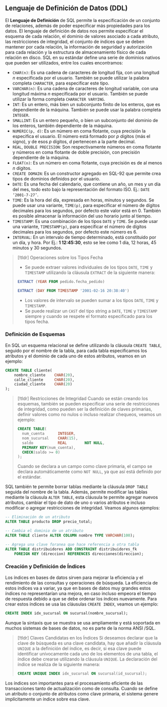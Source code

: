 ## Lenguaje de Definición de Datos (DDL)
El **Lenguaje de Definición** de SQL permite la especificación de un conjunto de relaciones, además de poder especificar más propiedades para los datos. El lenguaje de definición de datos nos permite especificar el esquema de cada relación, el dominio de valores asociado a cada atributo, las restricciones de integridad, el conjunto de índices que se deben mantener por cada relación, la información de seguridad y autorización para cada relación y la estructura de almacenamiento físico de cada relación en disco.
SQL en su estándar define una serie de dominios nativos que pueden ser utilizados, entre los cuales encontramos:
- `CHAR(n)`: Es una cadena de caracteres de longitud fija, con una longitud $n$ especificada por el usuario. También se puede utilizar la palabra completa `CHARACTER`, para especificar este tipo.
- `VARCHAR(n)`: Es una cadena de caracteres de longitud variable, con una longitud máxima $n$ especificada por el usuario. También se puede utilizar la forma completa `CHARACTER VARYING`.
- `INT`: Es un entero, más bien un subconjunto finito de los enteros, que es dependiente de la máquina. También se puede usar la palabra completa `INTEGER`.
- `SMALLINT`: Es un entero pequeño, o bien un subconjunto del dominio de los enteros, también dependiente de la máquina.
- `NUMERIC(p, d)`: Es un número en coma flotante, cuya precisión la especifica el usuario. El número está formado por $p$ dígitos (más el signo), y de esos $p$ dígitos, $d$ pertenecen a la parte decimal.
- `REAL`, `DOUBLE PRECISION`: Son respectivamente números en coma flotante y números en coma flotante de doble precisión, con precisión dependiente de la máquina.
- `FLOAT(n)`: Es un número en coma flotante, cuya precisión es de al menos $n$ dígitos.
- `CREATE DOMAIN`: Es un constructor agregado en SQL-92 que permite crea tipos de dominios definidos por el usuario.
- `DATE`: Es una fecha del calendario, que contiene un año, un mes y un día del mes, todo esto bajo la representación del formato ISO. Ej.: `DATE ‘2001-7-27’`.
- `TIME`: Es la hora del día, expresada en horas, minutos y segundos. Se puede usar una variante, `TIME(p)`, para especificar el número de dígitos decimales para los segundos, por defecto este valor está en 0. También es posible almacenar la información del uso horario junto al tiempo.
- `TIMESTAMP`: Es una combinación de los tipos `DATE` y `TIME`. Se puede usar una variante, `TIMESTAMP(p)`, para especificar el número de dígitos decimales para los segundos, por defecto este número es 6.
- `INTERVAL`: En un intervalo de tiempo determinado, está constituido por un día, y hora. Por Ej.: **1 12:45:30**, esto se lee como 1 día, 12 horas, 45 minutos y 30 segundos.

>[!tldr] Operaciones sobre los Tipos Fecha
>- Se puede extraer valores individuales de los tipos `DATE`, `TIME` y `TIMESTAMP` utilizando la cláusula `EXTRACT` de la siguiente manera:
>```sql
>EXTRACT (YEAR FROM pedido.fecha_pedido)
>
>EXTRACT (DAY FROM TIMESTAMP '2001-02-16 20:38:40')
>```
>- Los valores de intervalo se pueden sumar a los tipos `DATE`, `TIME` y `TIMESTAMP`.
>- Se puede realizar un `CAST` del tipo string a `DATE`, `TIME` y `TIMESTAMP` siempre y cuando se respete el formato especificado para los tipos fecha.
### Definición de Esquemas
En SQL un esquema relacional se define utilizando la cláusula `CREATE TABLE`, seguido por el nombre de la tabla, para cada tabla especificamos los atributos y el dominio de cada uno de estos atributos, veamos en un ejemplo:
```sql
CREATE TABLE cliente(
	nombre_cliente    CHAR(20),
	calle_cliente     CHAR(20),
	ciudad_cliente    CHAR(20)
);
```

>[!tldr] Restricciones de Integridad
>Cuando se están creando los esquemas, también se pueden especificar una serie de restricciones de integridad, como pueden ser la definición de claves primarias, definir valores como no nulos o incluso realizar chequeos, veamos un ejemplo:
>```sql
>CREATE TABLE(
>	num_cuenta      INTEGER,
>	nom_sucursal    CHAR(15),
>	saldo           REAL        NOT NULL,
>	PRIMARY KEY(num_cuenta),
>	CHECK(saldo >= 0)
>);
>```
>Cuando se declara a un campo como clave primaria, el campo se declara automáticamente como `NOT NULL`, ya que así está definido por el estándar.

SQL también te permite borrar tablas mediante la cláusula `DROP TABLE` seguida del nombre de la tabla. Además, permite modificar las tablas mediante la cláusula `ALTER TABLE`, esta cláusula te permite agregar nuevos atributos, cambiar el tipo de dato de uno o varios atributos e incluso modificar o agregar restricciones de integridad. Veamos algunos ejemplos:
```sql
-- Eliminación de un atributo
ALTER TABLE producto DROP precio_total;

-- Cambia el dominio de un atributo
ALTER TABLE cliente ALTER COLUMN nombre TYPE VARCHAR(100);

-- Agrega una clave foranea que hace referencia a otra tabla
ALTER TABLE distribuidores ADD CONSTRAINT distribuidores_fk
	FOREIGN KEY (direccion) REFERENCES direcciones(direccion);
```
### Creación y Definición de Índices
Los índices en bases de datos sirven para mejorar la eficiencia y el rendimiento de las consultas y operaciones de búsqueda. La eficiencia de estos índices va a variar, ya que en bases de datos muy grandes estos índices no representarían una mejora, en caso incluso empeora el tiempo de respuesta debido a que se debe ordenar los índices nuevamente. Para crear estos índices se usa las cláusulas `CREATE INDEX`, veamos un ejemplo:
```sql
CREATE INDEX idx_sucursal ON sucursal(nombre_sucursal);
```

Aunque la sintaxis que se muestra se usa ampliamente y está soportada en muchos sistemas de bases de datos, no es parte de la norma ANSI /SQL.
>[!tldr] Claves Candidatas en los Índices
>Si deseamos declarar que la clave de búsqueda es una clave candidata, hay que añadir la cláusula `UNIQUE` a la definición del índice, es decir, si esa clave puede identificar unívocamente cada uno de los elementos de una tabla, el índice debe crearse utilizando la cláusula `UNIQUE`. La declaración del índice se realiza de la siguiente manera:
>```sql
>CREATE UNIQUE INDEX idx_sucursal ON sucursal(id_sucursal);
>```

Los índices son importantes para el procesamiento eficiente de las transacciones tanto de actualización como de consulta. Cuando se define un atributo o conjunto de atributos como clave primaria, el sistema genere implícitamente un índice sobre esa clave.
